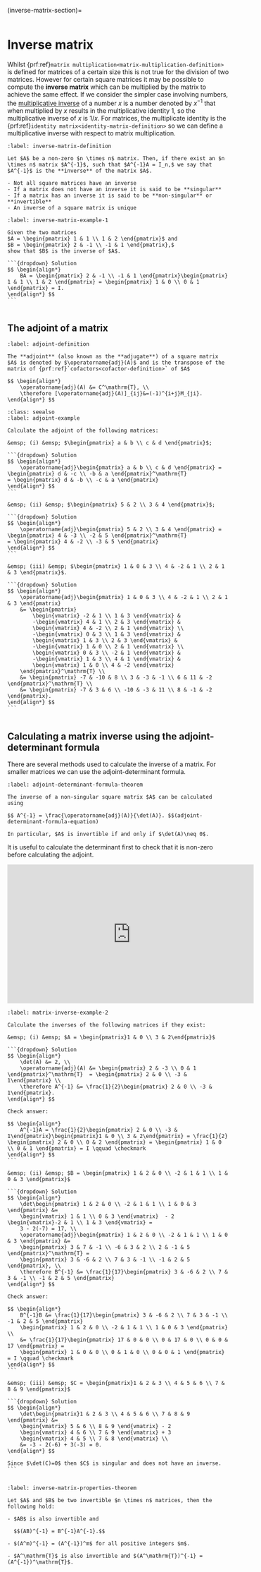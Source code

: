 (inverse-matrix-section)=

```{index} Matrix ; inverse
```

# Inverse matrix

Whilst {prf:ref}`matrix multiplication<matrix-multiplication-definition>` is defined for matrices of a certain size this is not true for the division of two matrices. However for certain square matrices it may be possible to compute the **inverse matrix** which can be multiplied by the matrix to achieve the same effect. If we consider the simpler case involving numbers, the [multiplicative inverse](axioms-of-addition-and-multiplication-section) of a number $x$ is a number denoted by $x^{-1}$ that when multiplied by $x$ results in the multiplicative identity 1, so the multiplicative inverse of $x$ is $1/x$. For matrices, the multiplicate identity is the {prf:ref}`identity matrix<identity-matrix-definition>` so we can define a multiplicative inverse with respect to matrix multiplication.

```{prf:definition} Inverse matrix
:label: inverse-matrix-definition

Let $A$ be a non-zero $n \times n$ matrix. Then, if there exist an $n \times n$ matrix $A^{-1}$, such that $A^{-1}A = I_n,$ we say that $A^{-1}$ is the **inverse** of the matrix $A$.
```

```{note}
- Not all square matrices have an inverse
- If a matrix does not have an inverse it is said to be **singular**
- If a matrix has an inverse it is said to be **non-singular** or **invertible**
- An inverse of a square matrix is unique
```

````{prf:example}
:label: inverse-matrix-example-1

Given the two matrices
$A = \begin{pmatrix} 1 & 1 \\ 1 & 2 \end{pmatrix}$ and
$B = \begin{pmatrix} 2 & -1 \\ -1 & 1 \end{pmatrix},$ 
show that $B$ is the inverse of $A$. 

```{dropdown} Solution
$$ \begin{align*}
    BA = \begin{pmatrix} 2 & -1 \\ -1 & 1 \end{pmatrix}\begin{pmatrix} 1 & 1 \\ 1 & 2 \end{pmatrix} = \begin{pmatrix} 1 & 0 \\ 0 & 1 \end{pmatrix} = I.
\end{align*} $$
```
````

```{index} Matrix ; adjoint (adjugate)
```

## The adjoint of a matrix

````{prf:definition} Adjoint of a matrix
:label: adjoint-definition

The **adjoint** (also known as the **adjugate**) of a square matrix $A$ is denoted by $\operatorname{adj}(A)$ and is the transpose of the matrix of {prf:ref}`cofactors<cofactor-definition>` of $A$

$$ \begin{align*}
    \operatorname{adj}(A) &= C^\mathrm{T}, \\
    \therefore [\operatorname{adj}(A)]_{ij}&=(-1)^{i+j}M_{ji}.
\end{align*} $$
````

````{prf:example}
:class: seealso
:label: adjoint-example

Calculate the adjoint of the following matrices:

&emsp; (i) &emsp; $\begin{pmatrix} a & b \\ c & d \end{pmatrix}$;

```{dropdown} Solution
$$ \begin{align*}
    \operatorname{adj}\begin{pmatrix} a & b \\ c & d \end{pmatrix} = \begin{pmatrix} d & -c \\ -b & a \end{pmatrix}^\mathrm{T}
= \begin{pmatrix} d & -b \\ -c & a \end{pmatrix}
\end{align*} $$
```

&emsp; (ii) &emsp; $\begin{pmatrix} 5 & 2 \\ 3 & 4 \end{pmatrix}$;

```{dropdown} Solution
$$ \begin{align*}
    \operatorname{adj}\begin{pmatrix} 5 & 2 \\ 3 & 4 \end{pmatrix} = \begin{pmatrix} 4 & -3 \\ -2 & 5 \end{pmatrix}^\mathrm{T}
= \begin{pmatrix} 4 & -2 \\ -3 & 5 \end{pmatrix}
\end{align*} $$
```

&emsp; (iii) &emsp; $\begin{pmatrix} 1 & 0 & 3 \\ 4 & -2 & 1 \\ 2 & 1 & 3 \end{pmatrix}$.

```{dropdown} Solution
$$ \begin{align*}
    \operatorname{adj}\begin{pmatrix} 1 & 0 & 3 \\ 4 & -2 & 1 \\ 2 & 1 & 3 \end{pmatrix} 
    &= \begin{pmatrix}
        \begin{vmatrix} -2 & 1 \\ 1 & 3 \end{vmatrix} &
        -\begin{vmatrix} 4 & 1 \\ 2 & 3 \end{vmatrix} &
        \begin{vmatrix} 4 & -2 \\ 2 & 1 \end{vmatrix} \\
        -\begin{vmatrix} 0 & 3 \\ 1 & 3 \end{vmatrix} &
        \begin{vmatrix} 1 & 3 \\ 2 & 3 \end{vmatrix} &
        -\begin{vmatrix} 1 & 0 \\ 2 & 1 \end{vmatrix} \\
        \begin{vmatrix} 0 & 3 \\ -2 & 1 \end{vmatrix} &
        -\begin{vmatrix} 1 & 3 \\ 4 & 1 \end{vmatrix} &
        \begin{vmatrix} 1 & 0 \\ 4 & -2 \end{vmatrix}
    \end{pmatrix}^\mathrm{T} \\
    &= \begin{pmatrix} -7 & -10 & 8 \\ 3 & -3 & -1 \\ 6 & 11 & -2 \end{pmatrix}^\mathrm{T} \\
    &= \begin{pmatrix} -7 & 3 & 6 \\ -10 & -3 & 11 \\ 8 & -1 & -2 \end{pmatrix}.
\end{align*} $$
```
````

```{index} Matrix ; inverse using adjoint-determinant formula
```

## Calculating a matrix inverse using the adjoint-determinant formula

There are several methods used to calculate the inverse of a matrix. For smaller matrices we can use the adjoint-determinant formula.

```{prf:theorem} Adjoint-determinant formula
:label: adjoint-determinant-formula-theorem

The inverse of a non-singular square matrix $A$ can be calculated using

$$ A^{-1} = \frac{\operatorname{adj}(A)}{\det(A)}. $$(adjoint-determinant-formula-equation)

In particular, $A$ is invertible if and only if $\det(A)\neq 0$.
```

It is useful to calculate the determinant first to check that it is non-zero before calculating the adjoint.

<iframe width="560" height="315" src="https://www.youtube.com/embed/KaVO5mQH2H8?si=0RDIGqAhTYuSB8UA" title="YouTube video player" frameborder="0" allow="accelerometer; autoplay; clipboard-write; encrypted-media; gyroscope; picture-in-picture; web-share" allowfullscreen></iframe>

````{prf:example}
:label: matrix-inverse-example-2

Calculate the inverses of the following matrices if they exist:

&emsp; (i) &emsp; $A = \begin{pmatrix}1 & 0 \\ 3 & 2\end{pmatrix}$

```{dropdown} Solution
$$ \begin{align*}
    \det(A) &= 2, \\
    \operatorname{adj}(A) &= \begin{pmatrix} 2 & -3 \\ 0 & 1 \end{pmatrix}^\mathrm{T}  = \begin{pmatrix} 2 & 0 \\ -3 & 1\end{pmatrix} \\
    \therefore A^{-1} &= \frac{1}{2}\begin{pmatrix} 2 & 0 \\ -3 & 1\end{pmatrix}.
\end{align*} $$

Check answer:

$$ \begin{align*}
    A^{-1}A = \frac{1}{2}\begin{pmatrix} 2 & 0 \\ -3 & 1\end{pmatrix}\begin{pmatrix}1 & 0 \\ 3 & 2\end{pmatrix} = \frac{1}{2} \begin{pmatrix} 2 & 0 \\ 0 & 2 \end{pmatrix} = \begin{pmatrix} 1 & 0 \\ 0 & 1 \end{pmatrix} = I \qquad \checkmark
\end{align*} $$
```

&emsp; (ii) &emsp; $B = \begin{pmatrix} 1 & 2 & 0 \\ -2 & 1 & 1 \\ 1 & 0 & 3 \end{pmatrix}$

```{dropdown} Solution
$$ \begin{align*}
    \det\begin{pmatrix} 1 & 2 & 0 \\ -2 & 1 & 1 \\ 1 & 0 & 3 \end{pmatrix} &= 
    \begin{vmatrix} 1 & 1 \\ 0 & 3 \end{vmatrix}  - 2 \begin{vmatrix}-2 & 1 \\ 1 & 3 \end{vmatrix} =
    3 - 2(-7) = 17, \\
    \operatorname{adj}\begin{pmatrix} 1 & 2 & 0 \\ -2 & 1 & 1 \\ 1 & 0 & 3 \end{pmatrix} &= 
    \begin{pmatrix} 3 & 7 & -1 \\ -6 & 3 & 2 \\ 2 & -1 & 5 \end{pmatrix}^\mathrm{T} =
    \begin{pmatrix} 3 & -6 & 2 \\ 7 & 3 & -1 \\ -1 & 2 & 5 \end{pmatrix}, \\
    \therefore B^{-1} &= \frac{1}{17}\begin{pmatrix} 3 & -6 & 2 \\ 7 & 3 & -1 \\ -1 & 2 & 5 \end{pmatrix}
\end{align*} $$

Check answer:

$$ \begin{align*}
    B^{-1}B &= \frac{1}{17}\begin{pmatrix} 3 & -6 & 2 \\ 7 & 3 & -1 \\ -1 & 2 & 5 \end{pmatrix}
    \begin{pmatrix} 1 & 2 & 0 \\ -2 & 1 & 1 \\ 1 & 0 & 3 \end{pmatrix} \\
    &= \frac{1}{17}\begin{pmatrix} 17 & 0 & 0 \\ 0 & 17 & 0 \\ 0 & 0 & 17 \end{pmatrix} =
    \begin{pmatrix} 1 & 0 & 0 \\ 0 & 1 & 0 \\ 0 & 0 & 1 \end{pmatrix} = I \qquad \checkmark
\end{align*} $$
```

&emsp; (iii) &emsp; $C = \begin{pmatrix}1 & 2 & 3 \\ 4 & 5 & 6 \\ 7 & 8 & 9 \end{pmatrix}$

```{dropdown} Solution
$$ \begin{align*}
    \det\begin{pmatrix}1 & 2 & 3 \\ 4 & 5 & 6 \\ 7 & 8 & 9 \end{pmatrix} &= 
    \begin{vmatrix} 5 & 6 \\ 8 & 9 \end{vmatrix} - 2
    \begin{vmatrix} 4 & 6 \\ 7 & 9 \end{vmatrix} + 3
    \begin{vmatrix} 4 & 5 \\ 7 & 8 \end{vmatrix} \\
    &= -3 - 2(-6) + 3(-3) = 0.
\end{align*} $$

Since $\det(C)=0$ then $C$ is singular and does not have an inverse.
```
````

```{index} Matrix ; inverse properties
```

```{prf:theorem} Properties of inverse matrices
:label: inverse-matrix-properties-theorem

Let $A$ and $B$ be two invertible $n \times n$ matrices, then the following hold:

- $AB$ is also invertible and
    
  $$(AB)^{-1} = B^{-1}A^{-1}.$$

- $(A^m)^{-1} = (A^{-1})^m$ for all positive integers $m$.
  
- $A^\mathrm{T}$ is also invertible and $(A^\mathrm{T})^{-1} = (A^{-1})^\mathrm{T}$.
```
